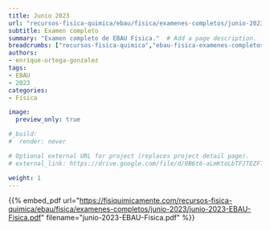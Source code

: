 ```yaml
---
title: Junio 2023
url: "recursos-fisica-quimica/ebau/fisica/examenes-completos/junio-2023"
subtitle: Examen completo
summary: "Examen completo de EBAU Física."  # Add a page description.
breadcrumbs: ["recursos-fisica-quimica","ebau-fisica-examenes-completos"]
authors:
- enrique-ortega-gonzalez
tags:
- EBAU
- 2023
categories:
- Física

image:
  preview_only: true

#_build:
#  render: never

# Optional external URL for project (replaces project detail page).
# external_link: https://drive.google.com/file/d/0B6t6-aLmKtoLbTFJTEZFT0FLaGM/view

weight: 1
---
```


{{% embed_pdf url="https://fisiquimicamente.com/recursos-fisica-quimica/ebau/fisica/examenes-completos/junio-2023/junio-2023-EBAU-Fisica.pdf" filename="junio-2023-EBAU-Fisica.pdf" %}}